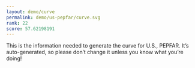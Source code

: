 ```yaml
---
layout: demo/curve
permalink: demo/us-pepfar/curve.svg
rank: 22
score: 57.62198191
---
```


This is the information needed to generate the curve for U.S., PEPFAR. It’s
auto-generated, so please don’t change it unless you know what you’re
doing!
